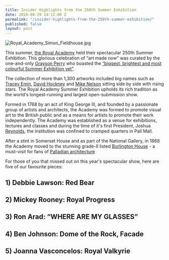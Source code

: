 ```yaml
---
title: Insider Highlights from the 250th Summer Exhibition
date: 2018-08-29 14:12:00 Z
permalink: "/insider-highlights-from-the-250th-summer-exhibition/"
published: false
layout: post
---
```


![Royal_Academy_Simon_Fieldhouse.jpg](/uploads/Royal_Academy_Simon_Fieldhouse.jpg)


This summer, [the Royal Academy](https://www.royalacademy.org.uk/about-the-ra) held their spectacular 250th Summer Exhibition. This glorious celebration of “art made now” was curated by the one-and-only [Grayson Perry](https://en.wikipedia.org/wiki/Grayson_Perry) who boasted the [“biggest, brightest and most colourful Summer Exhibition yet”](https://www.royalacademy.org.uk/exhibition/summer-exhibition-2018).

 

The collection of more than 1,300 artworks included big names such as [Tracey Emin](http://www.traceyeminstudio.com/), [David Hockney](http://www.davidhockney.co/) and [Mike Nelson](https://www.tate.org.uk/art/artists/mike-nelson-4020) sitting side by side with rising stars. The Royal Academy Summer Exhibition upholds its rich tradition as the world's longest-running and largest open-submission show.  

 

Formed in 1768 by an act of King George III, and founded by a passionate group of artists and architects, the Academy was formed to promote visual art to the British public and as a means for artists to promote their work independently. The Academy was established as a venue for exhibitions, lectures and classes and during the time of it's first President, Joshua [Reynolds](https://www.britannica.com/biography/Joshua-Reynolds), the institution was confined to cramped quarters in Pall Mall.  

 

After a stint in Somerset House and as part of the National Gallery, in 1868 the Academy moved to the stunning grade-II listed [Burlington House](http://burlingtonhouse.org/) - a must-visit for fans of [Palladian architecture](https://www.architecture.com/knowledge-and-resources/knowledge-landing-page/palladianism)  

 

For those of you that missed out on this year's spectacular show, here are five of our favourite pieces: 

 

## 1) Debbie Lawson: Red Bear 

## 2) Mickey Rooney: Royal Progress 

## 3) Ron Arad: “WHERE ARE MY GLASSES” 

## 4) Ben Johnson: Dome of the Rock, Facade 

## 5) Joanna Vasconcelos: Royal Valkyrie 